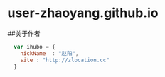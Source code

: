 # user-zhaoyang.github.io
##关于作者

```javascript
  var ihubo = {
    nickName  : "赵阳",
    site : "http://zlocation.cc"
  }
```
